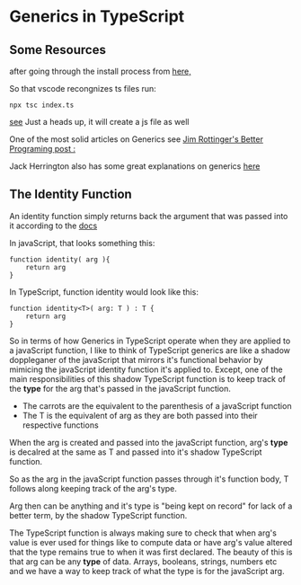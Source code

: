 # Generics in TypeScript

## Some Resources

after going through the install process from [here,](https://www.c-sharpcorner.com/blogs/typescript-you-first-program-in-ts)

So that vscode recongnizes ts files run:

    npx tsc index.ts

[see](https://stackoverflow.com/a/56279581/7857134)
Just a heads up, it will create a js file as well

One of the most solid articles on Generics see [Jim Rottinger's Better Programing post : ](https://betterprogramming.pub/typescript-generics-90be93d8c292#:~:text=The%20identity%20function%20is%20a,function%20is%20not%20very%20flexible.)

Jack Herrington also has some great explanations on generics [here](https://www.youtube.com/watch?v=Q4QDyr0jLfo)

## The Identity Function

An identity function simply returns back the argument that was passed into it according to the [docs](https://www.typescriptlang.org/docs/handbook/2/generics.html)

In javaScript, that looks something this:

    function identity( arg ){
        return arg
    }

In TypeScript, function identity would look like this:

    function identity<T>( arg: T ) : T {
        return arg
    }

So in terms of how Generics in TypeScript operate when they are applied to a javaScript function, I like to think of TypeScript generics are like a shadow doppleganer of the javaScript that mirrors it's functional behavior by mimicing the javaScript identity function it's applied to. Except, one of the main responsibilities of this shadow TypeScript function is to keep track of the **type** for the arg that's passed in the javaScript function.

- The carrots are the equivalent to the parenthesis of a javaScript function
- The T is the equivalent of arg as they are both passed into their respective functions

When the arg is created and passed into the javaScript function, arg's **type** is decalred at the same as T and passed into it's shadow TypeScript function.

So as the arg in the javaScript function passes through it's function body, T follows along keeping track of the arg's type.

Arg then can be anything and it's type is "being kept on record" for lack of a better term, by the shadow TypeScript function.

The TypeScript function is always making sure to check that when arg's value is ever used for things like to compute data or have arg's value altered that the type remains true to when it was first declared. The beauty of this is that arg can be any **type** of data. Arrays, booleans, strings, numbers etc and we have a way to keep track of what the type is for the javaScript arg.

